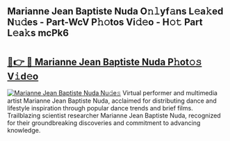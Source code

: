 ## Marianne Jean Baptiste Nuda O𝚗𝚕yf𝚊ns L𝚎a𝚔ed N𝚞𝚍es - Part-WcV P𝚑𝚘tos Vi𝚍𝚎o - H𝚘𝚝 Part L𝚎a𝚔s mcPk6

# <h2><a href="http://kff0htx.oniu.top/?m=Marianne+Jean+Baptiste+Nuda">🔗👉 🔴 Marianne Jean Baptiste Nuda P𝚑ot𝚘𝚜 V𝚒d𝚎o</a></h2>

[![Marianne Jean Baptiste Nuda Nu𝚍e𝚜](https://i.imgur.com/0qMVB7G.gif)](http://kff0htx.oniu.top/?m=Marianne+Jean+Baptiste+Nuda)
Virtual performer and multimedia artist Marianne Jean Baptiste Nuda, acclaimed for distributing dance and lifestyle inspiration through popular dance trends and brief films. Trailblazing scientist researcher Marianne Jean Baptiste Nuda, recognized for their groundbreaking discoveries and commitment to advancing knowledge.  
